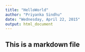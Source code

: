 ```yaml
---
title: "HelloWorld"
author: "Priyanka Sindhu"
date: "Wednesday, April 22, 2015"
output: html_document
---
```


## This is a markdown file
